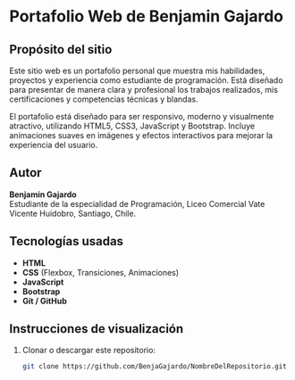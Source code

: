 # Portafolio Web de Benjamin Gajardo

## Propósito del sitio
Este sitio web es un portafolio personal que muestra mis habilidades, proyectos y experiencia como estudiante de programación. Está diseñado para presentar de manera clara y profesional los trabajos realizados, mis certificaciones y competencias técnicas y blandas.

El portafolio está diseñado para ser responsivo, moderno y visualmente atractivo, utilizando HTML5, CSS3, JavaScript y Bootstrap. Incluye animaciones suaves en imágenes y efectos interactivos para mejorar la experiencia del usuario.

## Autor
**Benjamin Gajardo**  
Estudiante de la especialidad de Programación, Liceo Comercial Vate Vicente Huidobro, Santiago, Chile.

## Tecnologías usadas
- **HTML**  
- **CSS** (Flexbox, Transiciones, Animaciones)  
- **JavaScript**  
- **Bootstrap**  
- **Git / GitHub**  

## Instrucciones de visualización
1. Clonar o descargar este repositorio:
   ```bash
   git clone https://github.com/BenjaGajardo/NombreDelRepositorio.git